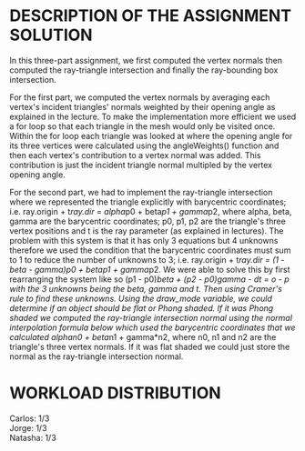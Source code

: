 DESCRIPTION OF THE ASSIGNMENT SOLUTION
==========
In this three-part assignment, we first computed the vertex normals then computed the ray-triangle intersection and finally the ray-bounding box intersection. 

For the first part, we computed the vertex normals by averaging each vertex's incident triangles' normals weighted by their opening angle as explained in the lecture. 
To make the implementation more efficient we used a for loop so that each triangle in the mesh would only be visited once. Within the for loop each triangle was looked at where the opening angle for its three vertices were calculated using the angleWeights() function
and then each vertex's contribution to a vertex normal was added. This contribution is just the incident triangle normal multipled by the vertex opening angle. 

For the second part, we had to implement the ray-triangle intersection where we represented the triangle explicitly with barycentric coordinates; i.e. 
ray.origin + t*ray.dir = alpha*p0 + beta*p1 + gamma*p2,
where alpha, beta, gamma are the barycentric coordinates; p0, p1, p2 are the triangle's three vertex positions and t is the ray parameter (as explained in lectures). The problem with this system is that it has only 3 equations but 4 unknowns therefore we used the condition that the barycentric
coordinates must sum to 1 to reduce the number of unknowns to 3; i.e.
ray.origin + t*ray.dir = (1 - beta - gamma)*p0 + beta*p1 + gamma*p2. 
We were able to solve this by first rearranging the system like so
(p1 - p0)*beta + (p2 - p0)*gamma - dt = o - p
with the 3 unknowns being the beta, gamma and t. Then using Cramer's rule to find these unknowns. 
Using the draw_mode variable, we could determine if an object should be flat or Phong shaded. If it was Phong shaded we computed the ray-triangle intersection normal using the normal interpolation formula below which used the barycentric coordinates that we calculated
alpha*n0 + beta*n1 + gamma*n2,
where n0, n1 and n2 are the triangle's three vertex normals. If it was flat shaded we could just store the normal as the ray-triangle intersection normal. 




WORKLOAD DISTRIBUTION
==========
Carlos: 1/3  
Jorge: 1/3  
Natasha: 1/3  
